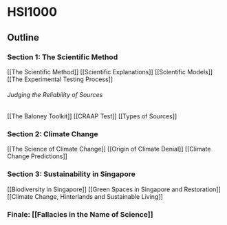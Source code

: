 # HSI1000
## Outline
### Section 1: The Scientific Method
[[The Scientific Method]]
[[Scientific Explanations]]
[[Scientific Models]]
[[The Experimental Testing Process]]
###### Judging the Reliability of Sources
[[The Baloney Toolkit]]
[[CRAAP Test]]
[[Types of Sources]]
### Section 2: Climate Change
[[The Science of Climate Change]]
[[Origin of Climate Denial]]
[[Climate Change Predictions]]
### Section 3: Sustainability in Singapore
[[Biodiversity in Singapore]]
[[Green Spaces in Singapore and Restoration]]
[[Climate Change, Hinterlands and Sustainable Living]]
### Finale: [[Fallacies in the Name of Science]]
